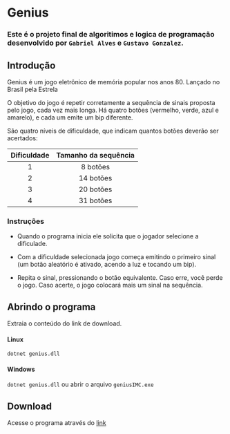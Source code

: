 # Genius
### Este é o projeto final de algoritimos e logica de programação desenvolvido por `Gabriel Alves` e `Gustavo Gonzalez`.

## Introdução
Genius é um jogo eletrônico de memória popular nos anos 80. Lançado no Brasil pela Estrela

O objetivo do jogo é repetir corretamente a sequência de sinais proposta pelo jogo, cada vez mais longa. Há quatro botões (vermelho, verde, azul e amarelo), e cada um emite um bip diferente.

São quatro níveis de dificuldade, que indicam quantos botões deverão ser acertados:


| Dificuldade | Tamanho da sequência |
| :---------: | :------------------: |
|      1      |       8 botões       |
|      2      |      14 botões       |
|      3      |      20 botões       |
|      4      |      31 botões       |




### Instruções
* Quando o programa inicia ele solicita que o jogador selecione a dificulade.

* Com a dificuldade selecionada jogo começa emitindo o primeiro sinal (um botão aleatório é ativado, acendo a luz e tocando um bip). 

* Repita o sinal, pressionando o botão equivalente. Caso erre, você perde o jogo. Caso acerte, o jogo colocará mais um sinal na sequência.

## Abrindo o programa
Extraia o conteúdo do link de download.


#### Linux


`dotnet genius.dll`





#### Windows


`dotnet genius.dll` ou abrir o arquivo `geniusIMC.exe`


## Download


Acesse o programa através do [link](/dist/Genius_por_Gabriel_Alves_e_Gustavo_Gonzalez.zip)

